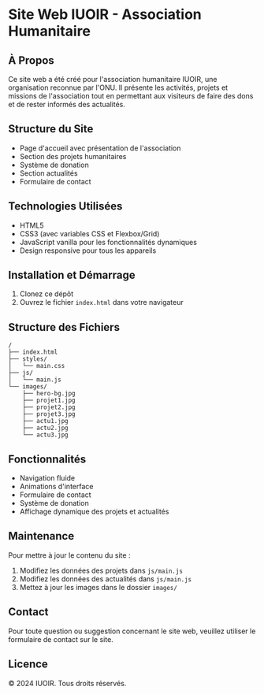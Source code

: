 # Site Web IUOIR - Association Humanitaire

## À Propos
Ce site web a été créé pour l'association humanitaire IUOIR, une organisation reconnue par l'ONU. Il présente les activités, projets et missions de l'association tout en permettant aux visiteurs de faire des dons et de rester informés des actualités.

## Structure du Site
- Page d'accueil avec présentation de l'association
- Section des projets humanitaires
- Système de donation
- Section actualités
- Formulaire de contact

## Technologies Utilisées
- HTML5
- CSS3 (avec variables CSS et Flexbox/Grid)
- JavaScript vanilla pour les fonctionnalités dynamiques
- Design responsive pour tous les appareils

## Installation et Démarrage
1. Clonez ce dépôt
2. Ouvrez le fichier `index.html` dans votre navigateur

## Structure des Fichiers
```
/
├── index.html
├── styles/
│   └── main.css
├── js/
│   └── main.js
└── images/
    ├── hero-bg.jpg
    ├── projet1.jpg
    ├── projet2.jpg
    ├── projet3.jpg
    ├── actu1.jpg
    ├── actu2.jpg
    └── actu3.jpg
```

## Fonctionnalités
- Navigation fluide
- Animations d'interface
- Formulaire de contact
- Système de donation
- Affichage dynamique des projets et actualités

## Maintenance
Pour mettre à jour le contenu du site :
1. Modifiez les données des projets dans `js/main.js`
2. Modifiez les données des actualités dans `js/main.js`
3. Mettez à jour les images dans le dossier `images/`

## Contact
Pour toute question ou suggestion concernant le site web, veuillez utiliser le formulaire de contact sur le site.

## Licence
© 2024 IUOIR. Tous droits réservés.